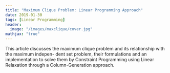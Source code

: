 ```yaml
---
title: "Maximum Clique Problem: Linear Programming Approach"
date: 2019-01-30
tags: [Linear Programming]
header:
  image: "/images/maxclique/cover.jpg"
mathjax: "true"
---
```



This article discusses the maximum clique problem and its relationship with the maximum indepen- dent set problem, their formulations and an implementation to solve them by Constraint Programming using Linear Relaxation through a Column-Generation approach.

